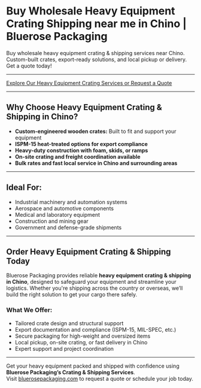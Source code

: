 # Buy Wholesale Heavy Equipment Crating Shipping near me in Chino | Bluerose Packaging 

Buy wholesale heavy equipment crating &amp; shipping services near Chino. Custom-built crates, export-ready solutions, and local pickup or delivery. Get a quote today!

---

[Explore Our Heavy Equipment Crating Services or Request a Quote](https://www.bluerosepackaging.com/location/chino/)

---

## Why Choose Heavy Equipment Crating & Shipping in Chino?

- **Custom-engineered wooden crates:** Built to fit and support your equipment  
- **ISPM-15 heat-treated options for export compliance**  
- **Heavy-duty construction with foam, skids, or ramps**  
- **On-site crating and freight coordination available**  
- **Bulk rates and fast local service in Chino and surrounding areas**

---

## Ideal For:

- Industrial machinery and automation systems  
- Aerospace and automotive components  
- Medical and laboratory equipment  
- Construction and mining gear  
- Government and defense-grade shipments

---

## Order Heavy Equipment Crating & Shipping Today

Bluerose Packaging provides reliable **heavy equipment crating & shipping in Chino**, designed to safeguard your equipment and streamline your logistics. Whether you're shipping across the country or overseas, we’ll build the right solution to get your cargo there safely.

### What We Offer:

- Tailored crate design and structural support  
- Export documentation and compliance (ISPM-15, MIL-SPEC, etc.)  
- Secure packaging for high-weight and oversized items  
- Local pickup, on-site crating, or fast delivery in Chino  
- Expert support and project coordination

---

Get your heavy equipment packed and shipped with confidence using **Bluerose Packaging’s Crating & Shipping Services**.  
Visit [bluerosepackaging.com](https://www.bluerosepackaging.com/product-category/shipping-crates/) to request a quote or schedule your job today.

